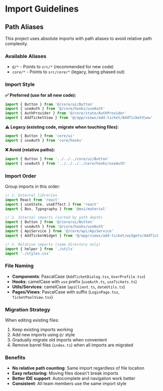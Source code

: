 # Import Guidelines

## Path Aliases

This project uses absolute imports with path aliases to avoid relative path complexity.

### Available Aliases

- `@/*` - Points to `src/*` (recommended for new code)
- `core/*` - Points to `src/core/*` (legacy, being phased out)

### Import Style

**✅ Preferred (use for all new code):**
```ts
import { Button } from '@/core/ui/Button'
import { useAuth } from '@/core/hooks/useAuth'
import { AuthProvider } from '@/core/state/AuthProvider'
import { AddTicketView } from '@/app/views/add-ticket/AddTicketView'
```

**⚠️ Legacy (existing code, migrate when touching files):**
```ts
import { Button } from 'core/ui'
import { useAuth } from 'core/hooks'
```

**❌ Avoid (relative paths):**
```ts
import { Button } from '../../../core/ui/Button'
import { useAuth } from '../../../../core/hooks/useAuth'
```

### Import Order

Group imports in this order:

```ts
// 1. External libraries
import React from 'react'
import { useState, useEffect } from 'react'
import { Box, Typography } from '@mui/material'

// 2. Internal imports (sorted by path depth)
import { Button } from '@/core/ui/Button'
import { useAuth } from '@/core/hooks/useAuth'
import { ApiService } from '@/core/api/ApiService'
import { AddTicketWidget } from '@/app/views/add-ticket/widgets/AddTicketWidget'

// 3. Relative imports (same directory only)
import { helper } from './utils'
import './styles.css'
```

### File Naming

- **Components**: PascalCase (`AddTicketDialog.tsx`, `UserProfile.tsx`)
- **Hooks**: camelCase with `use` prefix (`useAuth.ts`, `useTickets.ts`)
- **Utils/Services**: camelCase (`apiClient.ts`, `dateUtils.ts`)
- **Pages/Views**: PascalCase with suffix (`LoginPage.tsx`, `TicketPoolView.tsx`)

### Migration Strategy

When editing existing files:
1. Keep existing imports working
2. Add new imports using `@/` style
3. Gradually migrate old imports when convenient
4. Remove barrel files (`index.ts`) when all imports are migrated

### Benefits

- **No relative path counting**: Same import regardless of file location
- **Easy refactoring**: Moving files doesn't break imports  
- **Better IDE support**: Autocomplete and navigation work better
- **Consistent**: All team members use the same import style 